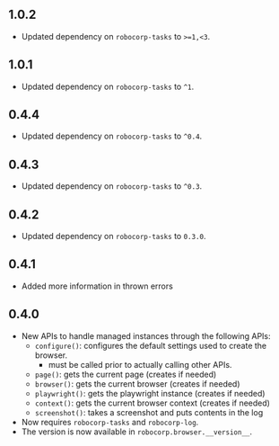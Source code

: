 1.0.2
-----------------------------

- Updated dependency on `robocorp-tasks` to `>=1,<3`.

1.0.1
-----------------------------

- Updated dependency on `robocorp-tasks` to `^1`.

0.4.4
-----------------------------

- Updated dependency on `robocorp-tasks` to `^0.4`.

0.4.3
-----------------------------

- Updated dependency on `robocorp-tasks` to `^0.3`.

0.4.2
-----------------------------

- Updated dependency on `robocorp-tasks` to `0.3.0`.


0.4.1
-----------------------------

- Added more information in thrown errors

0.4.0
-----------------------------

- New APIs to handle managed instances through the following APIs:
    - `configure()`: configures the default settings used to create the browser.
        - must be called prior to actually calling other APIs.
    - `page()`: gets the current page (creates if needed)
    - `browser()`: gets the current browser (creates if needed)
    - `playwright()`: gets the playwright instance (creates if needed)
    - `context()`: gets the current browser context (creates if needed)
    - `screenshot()`: takes a screenshot and puts contents in the log
- Now requires `robocorp-tasks` and `robocorp-log`.
- The version is now available in `robocorp.browser.__version__`.